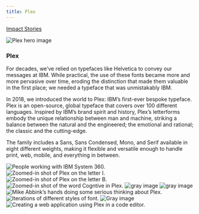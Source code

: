 ```yaml
---
title: Plex
---
```


<grid className="background--nopadding">
<column lg="16">

<p size="sm-back"><a href="/impact"><icon name="PlexArrowLeft"></icon>Impact Stories</a></p>

</column>
</grid>

<grid classname="background-bleed">
<column lg="16">

![Plex hero image](/images/Impact_1.png)

</column>
</grid>

<grid background="gray-10">
<column md="2" lg="4">

### Plex

</column>

<column md="5" lg="8">

<p size="lg">For decades, we’ve relied on typefaces like Helvetica to convey our messages at IBM. While practical, the use of these fonts became more and more pervasive over time, eroding the distinction that made them valuable in the first place; we needed a typeface that was unmistakably IBM.</p>

<p size="lg">In 2018, we introduced the world to Plex: IBM’s first-ever bespoke typeface. Plex is an open-source, global typeface that covers over 100 different languages. Inspired by IBM’s brand spirit and history, Plex’s letterforms embody the unique relationship between man and machine, striking a balance between the natural and the engineered; the emotional and rational; the classic and the cutting-edge.</p>

<p size="lg">The family includes a Sans, Sans Condensed, Mono, and Serif available in eight different weights, making it flexible and versatile enough to handle print, web, mobile, and everything in between.</p>

<icon name="PlexArrowDown"></icon>

</column>
</grid>

<grid background="gray-10">
<column bleed={true} lg="12" offset_lg="4">

<img alt="People working with IBM System 360." src="images/Impact_2.png">

</column>
<column bleed={true} md="5" lg="8" offset_lg="4">

<img alt="Zoomed-in shot of Plex on the letter I." src="images/Impact_3.png">

</column>
<column bleed={true} md="3" lg="4">

<img alt="Zoomed-in shot of Plex on the letter B." src="images/Impact_4.png">

</column>
<column bleed={true} md="4" lg="6" offset_lg="4">

<img alt="Zoomed-in shot of the word Cogntive in Plex." src="images/Impact_5.png">

</column>
<column bleed={true} md="4" lg="6">

<img alt="gray image" src="images/Impact_6.png">

</column>
<column bleed={true} md="5" lg="8" offset_lg="4">

<img alt="gray image" src="images/Impact_7.png">

</column>
<column bleed={true} md="3" lg="4">

<img alt="Mike Abbink’s hands doing some serious thinking about Plex." src="images/Impact_8.png">

</column>
<column bleed={true} md="3" lg="4" offset_lg="4">

<img alt="Iterations of different styles of font." src="images/Impact_9.png">

</column>
<column bleed={true} md="5" lg="8"">

<img alt="Gray image" src="images/Impact_10.png">

</column>
<column bleed={true} md="5" lg="8" offset_lg="4">

<img alt="Creating a web application using Plex in a code editor." src="images/Impact_11.png">

</column>
</grid>
